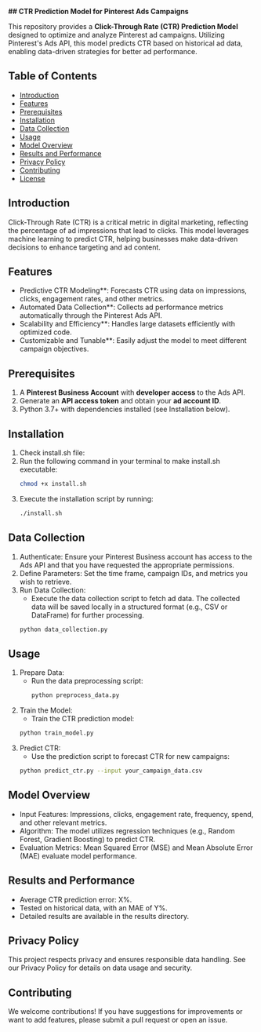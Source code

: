 **## CTR Prediction Model for Pinterest Ads Campaigns**

This repository provides a **Click-Through Rate (CTR) Prediction Model** designed to optimize and analyze Pinterest ad campaigns. Utilizing Pinterest's Ads API, this model predicts CTR based on historical ad data, enabling data-driven strategies for better ad performance.

## Table of Contents
- [Introduction](#introduction)
- [Features](#features)
- [Prerequisites](#prerequisites)
- [Installation](#installation)
- [Data Collection](#data-collection)
- [Usage](#usage)
- [Model Overview](#model-overview)
- [Results and Performance](#results-and-performance)
- [Privacy Policy](#privacy-policy)
- [Contributing](#contributing)
- [License](#license)

## Introduction
Click-Through Rate (CTR) is a critical metric in digital marketing, reflecting the percentage of ad impressions that lead to clicks. This model leverages machine learning to predict CTR, helping businesses make data-driven decisions to enhance targeting and ad content.

## Features
- Predictive CTR Modeling**: Forecasts CTR using data on impressions, clicks, engagement rates, and other metrics.
- Automated Data Collection**: Collects ad performance metrics automatically through the Pinterest Ads API.
- Scalability and Efficiency**: Handles large datasets efficiently with optimized code.
- Customizable and Tunable**: Easily adjust the model to meet different campaign objectives.

## Prerequisites
1. A **Pinterest Business Account** with **developer access** to the Ads API.
2. Generate an **API access token** and obtain your **ad account ID**.
3. Python 3.7+ with dependencies installed (see Installation below).

## Installation
1. Check install.sh file:
2. Run the following command in your terminal to make install.sh executable:
   ```bash
   chmod +x install.sh
3. Execute the installation script by running:
   ```bash
   ./install.sh

## Data Collection
1. Authenticate: Ensure your Pinterest Business account has access to the Ads API and that you have requested the appropriate permissions.
2. Define Parameters: Set the time frame, campaign IDs, and metrics you wish to retrieve.
3. Run Data Collection:
   - Execute the data collection script to fetch ad data. The collected data will be saved locally in a structured format (e.g., CSV or DataFrame) for further processing.
   ```bash
   python data_collection.py

## Usage
1. Prepare Data:
   - Run the data preprocessing script:
     ```bash
     python preprocess_data.py
2. Train the Model:
   - Train the CTR prediction model:
   ```bash
   python train_model.py
3. Predict CTR:
   - Use the prediction script to forecast CTR for new campaigns:
   ```bash
   python predict_ctr.py --input your_campaign_data.csv

## Model Overview
- Input Features: Impressions, clicks, engagement rate, frequency, spend, and other relevant metrics.
- Algorithm: The model utilizes regression techniques (e.g., Random Forest, Gradient Boosting) to predict CTR.
- Evaluation Metrics: Mean Squared Error (MSE) and Mean Absolute Error (MAE) evaluate model performance.

## Results and Performance
- Average CTR prediction error: X%.
- Tested on historical data, with an MAE of Y%.
- Detailed results are available in the results directory.

## Privacy Policy
This project respects privacy and ensures responsible data handling. See our Privacy Policy for details on data usage and security.

## Contributing
We welcome contributions! If you have suggestions for improvements or want to add features, please submit a pull request or open an issue.
